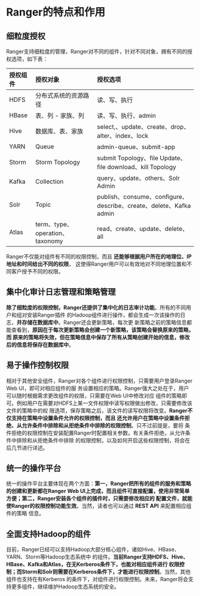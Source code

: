 Ranger的特点和作用
===================================================================================
## 细粒度授权
Ranger支持细粒度的管理，Ranger对不同的组件，针对不同对象，拥有不同的授权选项，如下表：

| 授权组件 | 授权对象 | 授权选项 |
|:------------ |:----------- |:------------|
| HDFS | 分布式系统的资源路径 | 读、写、执行 |
| HBase | 表、列 - 家族、列 | 读、写、执行、admin | 
| Hive | 数据库、表、家族 | select,、update、create、drop、alter、index、lock |
| YARN | Queue | admin-queue、submit-app |
| Storm | Storm Topology | submit Topology、file Update、file download、kill Topology |
| Kafka | Collection | query、update、others、Solr Admin |
| Solr | Topic | publish、consume、configure、describe、create、delete、Kafka admin  |
| Atlas | term、type、operation、taxonomy | read、create、update、delete、all |

Ranger不仅能对组件有不同的权限控制，而且 **还能够根据用户所在的地理位、IP地址和时间给出不同的权限**，
这使得Ranger用户可以有效地对不同地理位置和不同客户授予不同的权限。

## 集中化审计日志管理和策略管理
**除了细粒度的权限控制，Ranger还提供了集中化的日志审计功能**。所有的不同用户和组对安装Ranger插件
的Hadoop组件进行操作，都会生成一次该操作的日志，**并存储在数据库中**。Ranger还会更新策略，每次更
新策略之前的策略信息都能查看到，**原因在于每次更新策略会创建一个新策略，该策略会替换原来的策略，而
原来的策略将失效，但在策略信息中保存了所有从策略创建开始的信息，修改后的信息将保存在数据库中**。 

## 易于操作控制权限
相对于其他安全组件，Ranger对各个组件进行权限控制，只需要用户登录Ranger Web UI，即可对相应组件的服
务设置相应的策略。Ranger强大之处在于，用户可以随时根据需求更改组件的权限，只需要在Web UI中修改对应
组件的策略即可。例如用户在需要对HDFS上某一文件权限中读写权限做出修改，只需要修改该文件的策略中的权
限选项，保存策略之后，该文件的读写权限将改变。**Ranger不仅支持在策略中设置条件允许的权限控制，而且
还允许用户在策略中设置条件拒绝、从允许条件中排除和从拒绝条件中排除的权限控制**。只不过前提是，要将
条件拒绝的权限控制在安装配置Ranger时配置相关参数。有关条件拒绝，从允许条件中排除和从拒绝条件中排除
的权限控制，以及如何开启这些权限控制，将会在后几节进行详述。

## 统一的操作平台
统一的操作平台主要体现在两个方面：**第一，Ranger把所有的组件的服务和策略的创建和更新都在Ranger Web
UI上完成，而且组件可直接配置，使用非常简单方便；第二，Ranger安装各个组件的插件时，只需要修改相应的
配置文件，就能使Ranger的权限控制功能生效**。当然，读者也可以通过 **REST API** 来配置相应组件的策略
信息。

## 全面支持Hadoop的组件
目前，Ranger已经可以支持Hadoop大部分核心组件，诸如Hive、HBase、YARN、Storm等Hadoop生态系统中
的组件。**当前Ranger支持HDFS、Hive、HBase、Kafka和Atlas，在无Kerberos条件下，也能对相应组件进行
权限控制；而Storm和Solr则需要在Kerberos条件下，才能进行权限控制**。当然，其他组件也支持在有Kerberos
的条件下，对组件进行权限控制。未来，Ranger将会支持更多组件，继续维护Hadoop生态系统的安全。





